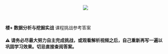 <p align="center">
  <img src="https://static.shiyanlou.com/img/louplus/louplus_logo.png" />
</p>
<br>

**楼+ 数据分析与挖掘实战** 课程挑战参考答案

#### ⚠️ 请务必尽最大努力自主完成挑战，或观看解析视频之后，自己重新再写一遍以巩固学习效果。切忌直接查阅答案。
